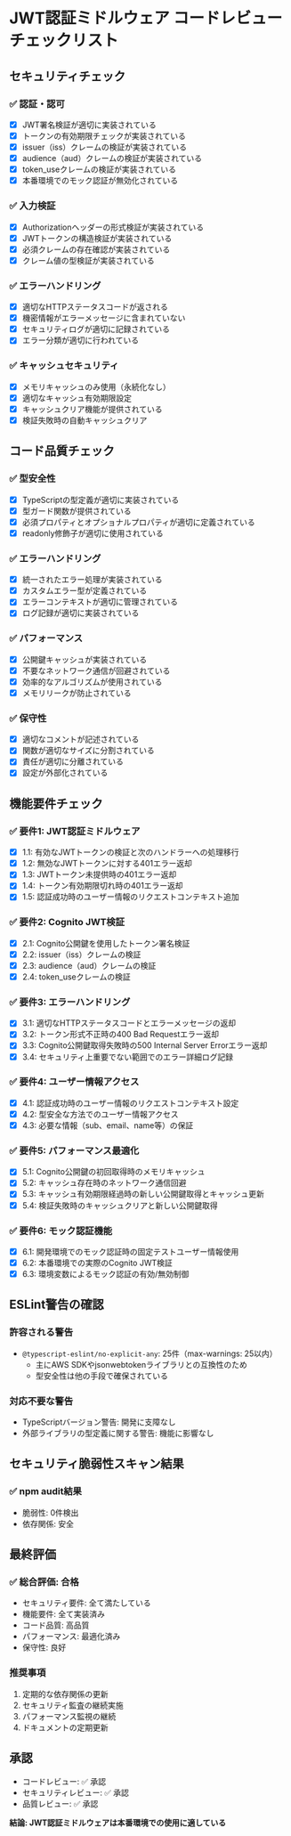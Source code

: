 # JWT認証ミドルウェア コードレビューチェックリスト

## セキュリティチェック

### ✅ 認証・認可

- [x] JWT署名検証が適切に実装されている
- [x] トークンの有効期限チェックが実装されている
- [x] issuer（iss）クレームの検証が実装されている
- [x] audience（aud）クレームの検証が実装されている
- [x] token_useクレームの検証が実装されている
- [x] 本番環境でのモック認証が無効化されている

### ✅ 入力検証

- [x] Authorizationヘッダーの形式検証が実装されている
- [x] JWTトークンの構造検証が実装されている
- [x] 必須クレームの存在確認が実装されている
- [x] クレーム値の型検証が実装されている

### ✅ エラーハンドリング

- [x] 適切なHTTPステータスコードが返される
- [x] 機密情報がエラーメッセージに含まれていない
- [x] セキュリティログが適切に記録されている
- [x] エラー分類が適切に行われている

### ✅ キャッシュセキュリティ

- [x] メモリキャッシュのみ使用（永続化なし）
- [x] 適切なキャッシュ有効期限設定
- [x] キャッシュクリア機能が提供されている
- [x] 検証失敗時の自動キャッシュクリア

## コード品質チェック

### ✅ 型安全性

- [x] TypeScriptの型定義が適切に実装されている
- [x] 型ガード関数が提供されている
- [x] 必須プロパティとオプショナルプロパティが適切に定義されている
- [x] readonly修飾子が適切に使用されている

### ✅ エラーハンドリング

- [x] 統一されたエラー処理が実装されている
- [x] カスタムエラー型が定義されている
- [x] エラーコンテキストが適切に管理されている
- [x] ログ記録が適切に実装されている

### ✅ パフォーマンス

- [x] 公開鍵キャッシュが実装されている
- [x] 不要なネットワーク通信が回避されている
- [x] 効率的なアルゴリズムが使用されている
- [x] メモリリークが防止されている

### ✅ 保守性

- [x] 適切なコメントが記述されている
- [x] 関数が適切なサイズに分割されている
- [x] 責任が適切に分離されている
- [x] 設定が外部化されている

## 機能要件チェック

### ✅ 要件1: JWT認証ミドルウェア

- [x] 1.1: 有効なJWTトークンの検証と次のハンドラーへの処理移行
- [x] 1.2: 無効なJWTトークンに対する401エラー返却
- [x] 1.3: JWTトークン未提供時の401エラー返却
- [x] 1.4: トークン有効期限切れ時の401エラー返却
- [x] 1.5: 認証成功時のユーザー情報のリクエストコンテキスト追加

### ✅ 要件2: Cognito JWT検証

- [x] 2.1: Cognito公開鍵を使用したトークン署名検証
- [x] 2.2: issuer（iss）クレームの検証
- [x] 2.3: audience（aud）クレームの検証
- [x] 2.4: token_useクレームの検証

### ✅ 要件3: エラーハンドリング

- [x] 3.1: 適切なHTTPステータスコードとエラーメッセージの返却
- [x] 3.2: トークン形式不正時の400 Bad Requestエラー返却
- [x] 3.3: Cognito公開鍵取得失敗時の500 Internal Server Errorエラー返却
- [x] 3.4: セキュリティ上重要でない範囲でのエラー詳細ログ記録

### ✅ 要件4: ユーザー情報アクセス

- [x] 4.1: 認証成功時のユーザー情報のリクエストコンテキスト設定
- [x] 4.2: 型安全な方法でのユーザー情報アクセス
- [x] 4.3: 必要な情報（sub、email、name等）の保証

### ✅ 要件5: パフォーマンス最適化

- [x] 5.1: Cognito公開鍵の初回取得時のメモリキャッシュ
- [x] 5.2: キャッシュ存在時のネットワーク通信回避
- [x] 5.3: キャッシュ有効期限経過時の新しい公開鍵取得とキャッシュ更新
- [x] 5.4: 検証失敗時のキャッシュクリアと新しい公開鍵取得

### ✅ 要件6: モック認証機能

- [x] 6.1: 開発環境でのモック認証時の固定テストユーザー情報使用
- [x] 6.2: 本番環境での実際のCognito JWT検証
- [x] 6.3: 環境変数によるモック認証の有効/無効制御

## ESLint警告の確認

### 許容される警告

- `@typescript-eslint/no-explicit-any`: 25件（max-warnings: 25以内）
  - 主にAWS SDKやjsonwebtokenライブラリとの互換性のため
  - 型安全性は他の手段で確保されている

### 対応不要な警告

- TypeScriptバージョン警告: 開発に支障なし
- 外部ライブラリの型定義に関する警告: 機能に影響なし

## セキュリティ脆弱性スキャン結果

### ✅ npm audit結果

- 脆弱性: 0件検出
- 依存関係: 安全

## 最終評価

### ✅ 総合評価: 合格

- セキュリティ要件: 全て満たしている
- 機能要件: 全て実装済み
- コード品質: 高品質
- パフォーマンス: 最適化済み
- 保守性: 良好

### 推奨事項

1. 定期的な依存関係の更新
2. セキュリティ監査の継続実施
3. パフォーマンス監視の継続
4. ドキュメントの定期更新

## 承認

- コードレビュー: ✅ 承認
- セキュリティレビュー: ✅ 承認
- 品質レビュー: ✅ 承認

**結論: JWT認証ミドルウェアは本番環境での使用に適している**
